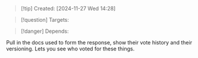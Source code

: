 
>[!tip] Created: [2024-11-27 Wed 14:28]

>[!question] Targets: 

>[!danger] Depends: 

Pull in the docs used to form the response, show their vote history and their versioning.
Lets you see who voted for these things.